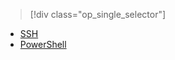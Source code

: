 > [!div class="op_single_selector"]
- [SSH](../articles/hdinsight/hdinsight-hadoop-mahout-linux-mac.md)
- [PowerShell](../articles/hdinsight/hdinsight-mahout.md)

<!---HONumber=HO63-->